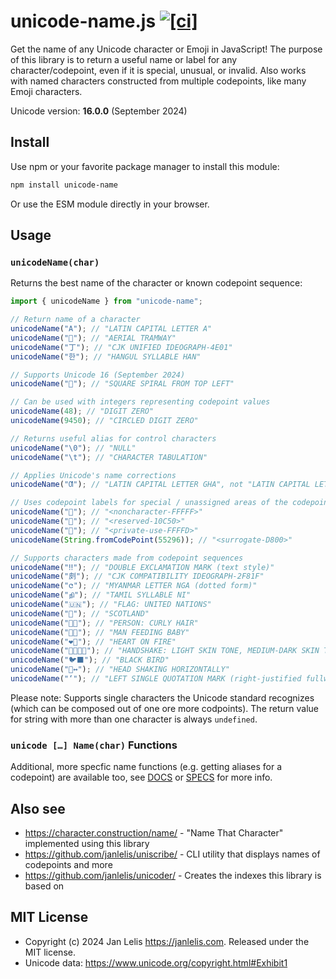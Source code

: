 # unicode-name.js [![[ci]](https://github.com/janlelis/unicode-name.js/workflows/Test/badge.svg)](https://github.com/janlelis/unicode-name.js/actions?query=workflow%3ATest)

Get the name of any Unicode character or Emoji in JavaScript! The purpose of this library is to return a useful name or label for any character/codepoint, even if it is special, unusual, or invalid. Also works with named characters constructed from multiple codepoints, like many Emoji characters.

Unicode version: **16.0.0** (September 2024)

## Install

Use npm or your favorite package manager to install this module:

```sh
npm install unicode-name
```

Or use the ESM module directly in your browser.

## Usage

### `unicodeName(char)`

Returns the best name of the character or known codepoint sequence:

```js
import { unicodeName } from "unicode-name";

// Return name of a character
unicodeName("A"); // "LATIN CAPITAL LETTER A"
unicodeName("🚡"); // "AERIAL TRAMWAY"
unicodeName("丁"); // "CJK UNIFIED IDEOGRAPH-4E01"
unicodeName("한"); // "HANGUL SYLLABLE HAN"

// Supports Unicode 16 (September 2024)
unicodeName("𜱼"); // "SQUARE SPIRAL FROM TOP LEFT"

// Can be used with integers representing codepoint values
unicodeName(48); // "DIGIT ZERO"
unicodeName(9450); // "CIRCLED DIGIT ZERO"

// Returns useful alias for control characters
unicodeName("\0"); // "NULL"
unicodeName("\t"); // "CHARACTER TABULATION"

// Applies Unicode's name corrections
unicodeName("Ƣ"); // "LATIN CAPITAL LETTER GHA", not "LATIN CAPITAL LETTER OI"

// Uses codepoint labels for special / unassigned areas of the codepoint spectrum
unicodeName("󿿿"); // "<noncharacter-FFFFF>"
unicodeName("𐱐"); // "<reserved-10C50>"
unicodeName("󿿽"); // "<private-use-FFFFD>"
unicodeName(String.fromCodePoint(55296)); // "<surrogate-D800>"

// Supports characters made from codepoint sequences
unicodeName("‼︎"); // "DOUBLE EXCLAMATION MARK (text style)"
unicodeName("㓟︀"); // "CJK COMPATIBILITY IDEOGRAPH-2F81F"
unicodeName("င︀"); // "MYANMAR LETTER NGA (dotted form)"
unicodeName("நி"); // "TAMIL SYLLABLE NI"
unicodeName("🇺🇳"); // "FLAG: UNITED NATIONS"
unicodeName("🏴󠁧󠁢󠁳󠁣󠁴󠁿"); // "SCOTLAND"
unicodeName("🧑‍🦱"); // "PERSON: CURLY HAIR"
unicodeName("👨‍🍼"); // "MAN FEEDING BABY"
unicodeName("❤️‍🔥"); // "HEART ON FIRE"
unicodeName("🫱🏻‍🫲🏾"); // "HANDSHAKE: LIGHT SKIN TONE, MEDIUM-DARK SKIN TONE"
unicodeName("🐦‍⬛"); // "BLACK BIRD"
unicodeName("🙂‍↔️"); // "HEAD SHAKING HORIZONTALLY"
unicodeName("‘︁"); // "LEFT SINGLE QUOTATION MARK (right-justified fullwidth form)"
```

Please note: Supports single characters the Unicode standard recognizes (which can be composed out of one ore more codpoints). The return value for string with more than one character is always `undefined`.

### `unicode […] Name(char)` Functions

Additional, more specfic name functions (e.g. getting aliases for a codepoint) are available too, see [DOCS](/docs/unicode-name.md) or [SPECS](/test/unicode-name.test.js) for more info.

## Also see

- https://character.construction/name/ - "Name That Character" implemented using this library
- https://github.com/janlelis/uniscribe/ - CLI utility that displays names of codepoints and more
- https://github.com/janlelis/unicoder/ - Creates the indexes this library is based on

## MIT License

- Copyright (c) 2024 Jan Lelis <https://janlelis.com>. Released under the MIT license.
- Unicode data: https://www.unicode.org/copyright.html#Exhibit1
